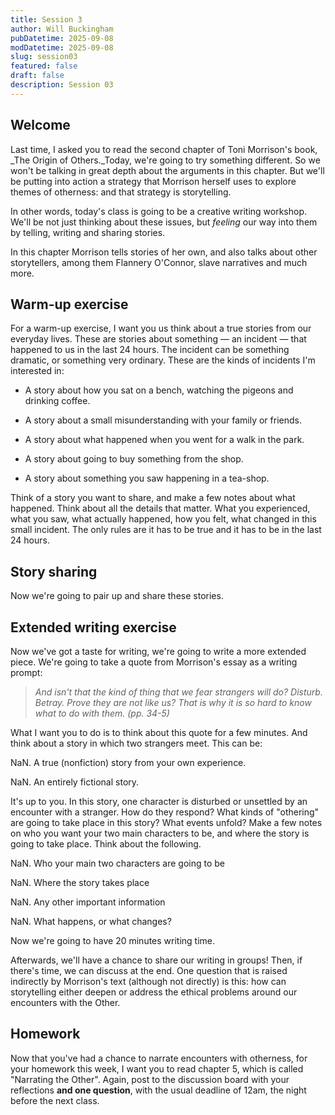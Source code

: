 ```yaml
---
title: Session 3
author: Will Buckingham
pubDatetime: 2025-09-08
modDatetime: 2025-09-08
slug: session03
featured: false
draft: false
description: Session 03
---
```

## **Welcome**

Last time, I asked you to read the second chapter of Toni Morrison's book, _The Origin of Others._Today, we're going to try something different. So we won't be talking in great depth about the arguments in this chapter. But we'll be putting into action a strategy that Morrison herself uses to explore themes of otherness: and that strategy is storytelling.

In other words, today's class is going to be a creative writing workshop. We'll be not just thinking about these issues, but _feeling_ our way into them by telling, writing and sharing stories.

In this chapter Morrison tells stories of her own, and also talks about other storytellers, among them Flannery O'Connor, slave narratives and much more.

## **Warm-up exercise**

For a warm-up exercise, I want you us think about a true stories from our everyday lives. These are stories about something — an incident — that happened to us in the last 24 hours. The incident can be something dramatic, or something very ordinary. These are the kinds of incidents I'm interested in:

*   A story about how you sat on a bench, watching the pigeons and drinking coffee.
    
*   A story about a small misunderstanding with your family or friends.
    
*   A story about what happened when you went for a walk in the park.
    
*   A story about going to buy something from the shop.
    
*   A story about something you saw happening in a tea-shop.
    

Think of a story you want to share, and make a few notes about what happened. Think about all the details that matter. What you experienced, what you saw, what actually happened, how you felt, what changed in this small incident. The only rules are it has to be true and it has to be in the last 24 hours.

## **Story sharing**

Now we're going to pair up and share these stories.

## **Extended writing exercise**

Now we've got a taste for writing, we're going to write a more extended piece. We're going to take a quote from Morrison's essay as a writing prompt:

> _And isn't that the kind of thing that we fear strangers will do? Disturb. Betray. Prove they are not like us? That is why it is so hard to know what to do with them. (pp. 34-5)_

What I want you to do is to think about this quote for a few minutes. And think about a story in which two strangers meet. This can be:

NaN.  A true (nonfiction) story from your own experience.
    
NaN.  An entirely fictional story.
    

It's up to you. In this story, one character is disturbed or unsettled by an encounter with a stranger. How do they respond? What kinds of "othering" are going to take place in this story? What events unfold? Make a few notes on who you want your two main characters to be, and where the story is going to take place. Think about the following.

NaN.  Who your main two characters are going to be
    
NaN.  Where the story takes place
    
NaN.  Any other important information
    
NaN.  What happens, or what changes?
    

Now we're going to have 20 minutes writing time.

Afterwards, we'll have a chance to share our writing in groups! Then, if there's time, we can discuss at the end. One question that is raised indirectly by Morrison's text (although not directly) is this: how can storytelling either deepen or address the ethical problems around our encounters with the Other.

## **Homework**

Now that you've had a chance to narrate encounters with otherness, for your homework this week, I want you to read chapter 5, which is called "Narrating the Other". Again, post to the discussion board with your reflections **and one question**, with the usual deadline of 12am, the night before the next class.